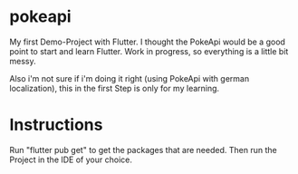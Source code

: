 # pokeapi

My first Demo-Project with Flutter. I thought the PokeApi would be a good point to start and learn
Flutter. Work in progress, so everything is a little bit messy.

Also i'm not sure if i'm doing it right (using PokeApi with german localization), this in the first
Step is only for my learning.

# Instructions
Run "flutter pub get" to get the packages that are needed. Then run the Project in the IDE of your
choice.